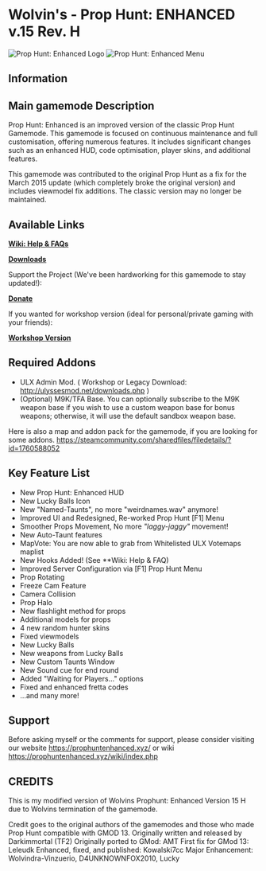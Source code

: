# Wolvin's - Prop Hunt: ENHANCED v.15 Rev. H

![Prop Hunt: Enhanced Logo](https://i.ibb.co/7Yq3PhX/image.png "Prop Hunt: Enhanced v.15")
![Prop Hunt: Enhanced Menu](https://i.imgur.com/bXu9yeA.png "Prop Hunt: Enhanced v.15")

## Information

## Main gamemode Description
Prop Hunt: Enhanced is an improved version of the classic Prop Hunt Gamemode. This gamemode is focused on continuous maintenance and full customisation, offering numerous features. It includes significant changes such as an enhanced HUD, code optimisation, player skins, and additional features.

This gamemode was contributed to the original Prop Hunt as a fix for the March 2015 update (which completely broke the original version) and includes viewmodel fix additions. The classic version may no longer be maintained.

## Available Links
[**Wiki: Help & FAQs**](https://prophuntenhanced.xyz/wiki/index.php)

[**Downloads**](https://prophuntenhanced.xyz/download)

Support the Project (We've been hardworking for this gamemode to stay updated!):

[**Donate**](https://prophuntenhanced.xyz/donate)

If you wanted for workshop version (ideal for personal/private gaming with your friends):

[**Workshop Version**](https://steamcommunity.com/sharedfiles/filedetails/?id=1758906555)

## Required Addons
* ULX Admin Mod. ( Workshop or Legacy Download: http://ulyssesmod.net/downloads.php )
* (Optional) M9K/TFA Base. You can optionally subscribe to the M9K weapon base if you wish to use a custom weapon base for bonus weapons; otherwise, it will use the default sandbox weapon base.

Here is also a map and addon pack for the gamemode, if you are looking for some addons.
https://steamcommunity.com/sharedfiles/filedetails/?id=1760588052

## Key Feature List
* New Prop Hunt: Enhanced HUD
* New Lucky Balls Icon
* New "Named-Taunts", no more "weirdnames.wav" anymore!
* Improved UI and Redesigned, Re-worked Prop Hunt [F1] Menu
* Smoother Props Movement, No more *"laggy-jaggy"* movement!
* New Auto-Taunt features
* MapVote: You are now able to grab from Whitelisted ULX Votemaps maplist
* New Hooks Added! (See **Wiki: Help & FAQ)
* Improved Server Configuration via [F1] Prop Hunt Menu
* Prop Rotating
* Freeze Cam Feature
* Camera Collision
* Prop Halo
* New flashlight method for props
* Additional models for props
* 4 new random hunter skins
* Fixed viewmodels
* New Lucky Balls
* New weapons from Lucky Balls
* New Custom Taunts Window
* New Sound cue for end round
* Added "Waiting for Players..." options
* Fixed and enhanced fretta codes
* ...and many more!

## Support
Before asking myself or the comments for support, please consider visiting our website https://prophuntenhanced.xyz/ or wiki https://prophuntenhanced.xyz/wiki/index.php

## CREDITS
This is my modified version of Wolvins Prophunt: Enhanced Version 15 H due to Wolvins termination of the gamemode.

Credit goes to the original authors of the gamemodes and those who made Prop Hunt compatible with GMOD 13.
Originally written and released by Darkimmortal (TF2)
Originally ported to GMod: AMT
First fix for GMod 13: Leleudk
Enhanced, fixed, and published: Kowalski7cc
Major Enhancement: Wolvindra-Vinzuerio, D4UNKNOWNFOX2010, Lucky
